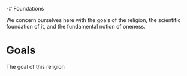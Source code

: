 -# Foundations

We concern ourselves here with the goals of the religion, the scientific foundation of it, and the fundamental notion of oneness.

# Goals

The goal of this religion 


